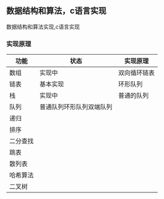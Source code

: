## 数据结构和算法，c语言实现

数据结构和算法实现,c语言实现


### 实现原理

功能 | 状态 | 实现原理
---|---|---
数组|实现中 |双向循环链表
链表|基本实现|环形队列
栈|实现中|普通的队列
队列|普通队列环形队列双端队列|
递归||
排序||
二分查找||
跳表||
散列表||
哈希算法||
二叉树||
